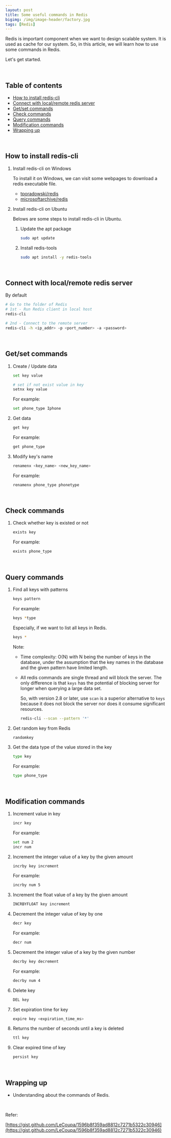 ```yaml
---
layout: post
title: Some useful commands in Redis
bigimg: /img/image-header/factory.jpg
tags: [Redis]
---
```


Redis is important component when we want to design scalable system. It is used as cache for our system. So, in this article, we will learn how to use some commands in Redis.

Let's get started.

<br>

## Table of contents
- [How to install redis-cli](#how-to-install-redis-cli)
- [Connect with local/remote redis server](#connect-with-local/remote-redis-server)
- [Get/set commands](#get/set-commands)
- [Check commands](#check-commands)
- [Query commands](#query-commands)
- [Modification commands](#modification-commands)
- [Wrapping up](#wrapping-up)


<br>

## How to install redis-cli

1. Install redis-cli on Windows

    To install it on Windows, we can visit some webpages to download a redis executable file.
    - [tporadowski/redis](https://github.com/tporadowski/redis/releases)
    - [microsoftarchive/redis](https://github.com/MicrosoftArchive/redis/releases)

2. Install redis-cli on Ubuntu

    Belows are some steps to install redis-cli in Ubuntu.
    1. Update the apt package

        ```bash
        sudo apt update
        ```

    2. Install redis-tools

        ```bash
        sudo apt install -y redis-tools 
        ```

<br>

## Connect with local/remote redis server

By default

```bash
# Go to the folder of Redis
# 1st - Run Redis client in local host
redis-cli

# 2nd - Connect to the remote server
redis-cli -h <ip_addr> -p <port_number> -a <password>
```


<br>

## Get/set commands
1. Create / Update data

    ```bash
    set key value

    # set if not exist value in key
    setnx key value
    ```

    For example:

    ```bash
    set phone_type Iphone
    ```

2. Get data

    ```bash
    get key
    ```

    For example:

    ```bash
    get phone_type
    ```

3. Modify key's name

    ```bash
    renamenx <key_name> <new_key_name>
    ```

    For example:

    ```bash
    renamenx phone_type phonetype
    ```

<br>

## Check commands
1. Check whether key is existed or not

    ```bash
    exists key
    ```

    For example:

    ```bash
    exists phone_type
    ```

<br>

## Query commands
1. Find all keys with patterns

    ```bash
    keys pattern
    ```

    For example:

    ```bash
    keys *type
    ```

    Especially, if we want to list all keys in Redis.

    ```bash
    keys *
    ```

    Note:
    - Time complexity: O(N) with N being the number of keys in the database, under the assumption that the key names in the database and the given pattern have limited length.
    - All redis commands are single thread and will block the server. The only difference is that ```keys``` has the potential of blocking server for longer when querying a large data set.

        So, with version 2.8 or later, use ```scan``` is a superior alternative to ```keys``` because it does not block the server nor does it consume significant resources.

        ```bash
        redis-cli --scan --pattern '*'
        ```

2. Get random key from Redis

    ```bash
    randomkey
    ```

3. Get the data type of the value stored in the key

    ```bash
    type key
    ```

    For example:

    ```bash
    type phone_type
    ```



<br>

## Modification commands
1. Increment value in key

    ```bash
    incr key
    ```

    For example:

    ```bash
    set num 2
    incr num
    ```

2. Increment the integer value of a key by the given amount

    ```bash
    incrby key increment
    ```

    For example:

    ```bash
    incrby num 5
    ```

3. Increment the float value of a key by the given amount
    
    ```bash
    INCRBYFLOAT key increment
    ```

4. Decrement the integer value of key by one
    
    ```bash
    decr key
    ```

    For example:

    ```bash
    decr num
    ```

5. Decrement the integer value of a key by the given number

    ```bash
    decrby key decrement
    ```

    For example:

    ```bash
    decrby num 4
    ```

6. Delete key

    ```bash
    DEL key
    ```

7. Set expiration time for key

    ```bash
    expire key <expiration_time_ms>
    ```

8. Returns the number of seconds until a key is deleted
    
    ```bash
    ttl key
    ```

9. Clear expired time of key

    ```bash
    persist key
    ```


<br>

## Wrapping up
- Understanding about the commands of Redis.


<br>

Refer:

[https://gist.github.com/LeCoupa/1596b8f359ad8812c7271b5322c30946](https://gist.github.com/LeCoupa/1596b8f359ad8812c7271b5322c30946)
